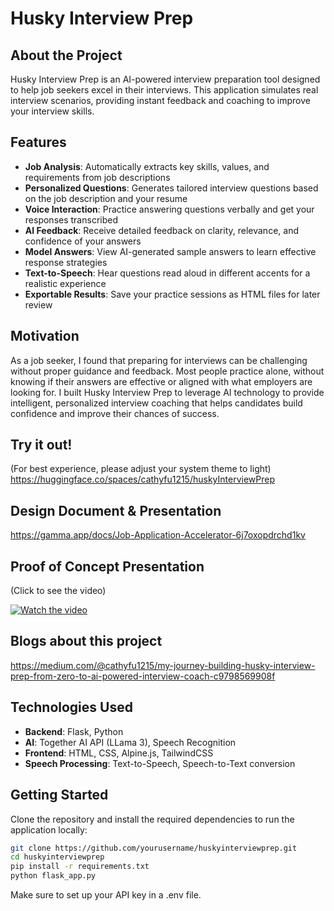 # Husky Interview Prep


## About the Project

Husky Interview Prep is an AI-powered interview preparation tool designed to help job seekers excel in their interviews. This application simulates real interview scenarios, providing instant feedback and coaching to improve your interview skills.

## Features

- **Job Analysis**: Automatically extracts key skills, values, and requirements from job descriptions
- **Personalized Questions**: Generates tailored interview questions based on the job description and your resume
- **Voice Interaction**: Practice answering questions verbally and get your responses transcribed
- **AI Feedback**: Receive detailed feedback on clarity, relevance, and confidence of your answers
- **Model Answers**: View AI-generated sample answers to learn effective response strategies
- **Text-to-Speech**: Hear questions read aloud in different accents for a realistic experience
- **Exportable Results**: Save your practice sessions as HTML files for later review

## Motivation

As a job seeker, I found that preparing for interviews can be challenging without proper guidance and feedback. Most people practice alone, without knowing if their answers are effective or aligned with what employers are looking for. I built Husky Interview Prep to leverage AI technology to provide intelligent, personalized interview coaching that helps candidates build confidence and improve their chances of success.

## Try it out!
(For best experience, please adjust your system theme to light)
https://huggingface.co/spaces/cathyfu1215/huskyInterviewPrep

## Design Document & Presentation

https://gamma.app/docs/Job-Application-Accelerator-6j7oxopdrchd1kv

## Proof of Concept Presentation
(Click to see the video)

[![Watch the video](https://img.youtube.com/vi/iYD9pknqTcg/maxresdefault.jpg)](https://www.youtube.com/watch?v=iYD9pknqTcg)

## Blogs about this project
https://medium.com/@cathyfu1215/my-journey-building-husky-interview-prep-from-zero-to-ai-powered-interview-coach-c9798569908f

## Technologies Used

- **Backend**: Flask, Python
- **AI**: Together AI API (LLama 3), Speech Recognition
- **Frontend**: HTML, CSS, Alpine.js, TailwindCSS
- **Speech Processing**: Text-to-Speech, Speech-to-Text conversion

## Getting Started

Clone the repository and install the required dependencies to run the application locally:

```bash
git clone https://github.com/yourusername/huskyinterviewprep.git
cd huskyinterviewprep
pip install -r requirements.txt
python flask_app.py
```

Make sure to set up your API key in a .env file.
